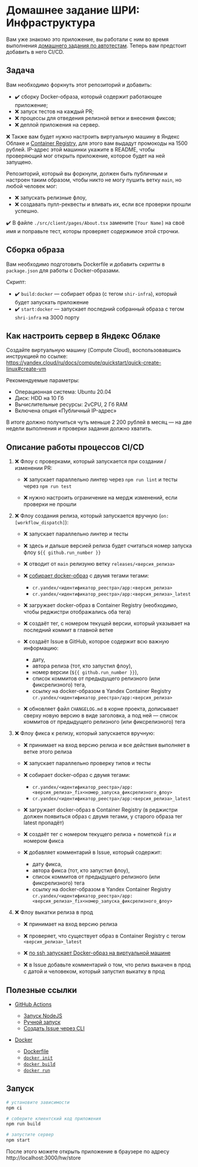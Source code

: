 # Домашнее задание ШРИ: Инфраструктура

Вам уже знакомо это приложение, вы работали с ним во время выполнения [домашнего задания по автотестам](https://github.com/dima117/testing-homework).
Теперь вам предстоит добавить в него CI/CD.

## Задача

Вам необходимо форкнуть этот репозиторий и добавить:
- ✔️ сборку Docker-образа, который содержит работающее приложение;
- ❌ запуск тестов на каждый PR;
- ❌ процессы для отведения релизной ветки и внесения фиксов;
- ❌ деплой приложения на сервер.

❌ Также вам будет нужно настроить виртуальную машину в Яндекс Облаке и [Container Registry](https://yandex.cloud/ru/docs/container-registry/quickstart/#registry-create), для этого вам выдадут промокоды на 1500 рублей.
IP-адрес этой машинки укажите в README, чтобы проверяющий мог открыть приложение, которое будет на ней запущено.

Репозиторий, который вы форкнули, должен быть публичным и настроен таким образом, чтобы никто не могу пушить ветку `main`, но любой человек мог:
- ❌ запускать релизные флоу,
- ❌ создавать пулл-реквесты и вливать их, если все проверки прошли успешно.

✔️ В файле `./src/client/pages/About.tsx` замените `[Your Name]` на своё имя и поправьте тест, которы проверяет содержимое этой строчки.

## Сборка образа

Вам необходимо подготовить Dockerfile и добавить скрипты в `package.json` для работы с Docker-образами.

Скрипт:
- ✔️ `build:docker` — собирает образ (с тегом `shir-infra`), который будет запускать приложение
- ✔️ `start:docker` — запускает последний собранный образа с тегом `shri-infra` на 3000 порту

## Как настроить сервер в Яндекс Облаке

Создайте виртуальную машину (Compute Cloud), воспользовавшись инструкцией по ссылке:\
https://yandex.cloud/ru/docs/compute/quickstart/quick-create-linux#create-vm

Рекомендуемые параметры:
- Операционная система: Ubuntu 20.04
- Диск: HDD на 10 Гб
- Вычислительные ресурсы: 2vCPU, 2 Гб RAM
- Включена опция «Публичный IP-адрес»

В итоге должно получиться чуть меньше 2 200 рублей в месяц — на две недели выполнения и проверки задания должно хватить.

## Описание работы процессов CI/CD

1. ❌ Флоу с проверками, который запускается при создании / изменении PR:

    - ❌ запускает параллельно линтер через `npm run lint` и тесты через  `npm run test`

    - ❌ нужно настроить ограничение на мердж изменений, если проверки не прошли

2. ❌ Флоу создания релиза, который запускается вручную (`on: [workflow_dispatch]`):

    - ❌ запускает параллельно линтер и тесты

    - ❌ здесь и дальше версией релиза будет считаться номер запуска флоу `${{ github.run_number }}`

    - ❌ отводит от `main` релизуню ветку `releases/<версия_релиза>`

    - ❌ [собирает docker-образ](https://yandex.cloud/ru/docs/container-registry/operations/docker-image/docker-image-create) с двумя тегами тегами:
        - `cr.yandex/<идентификатор_реестра>/app:<версия_релиза>`
        - `cr.yandex/<идентификатор_реестра>/app:<версия_релиза>_latest`
    
    - ❌ загружает docker-образ в Container Registry (необходимо, чтобы реджистри отображались оба тега)

    - ❌ создаёт тег, с номером текущей версии, который указывает на последний коммит в главной ветке

    - ❌ создаёт Issue в GitHub, которое содержит всю важную информацию:
        - дату,
        - автора релиза (тот, кто запустил флоу),
        - номер версии (`${{ github.run_number }}`),
        - список коммитов от предыдущего релизного (или фиксрелизного) тега,
        - ссылку на docker-образом в Yandex Container Registry\
          `cr.yandex/<идентификатор_реестра>/app:<версия_релиза>`

    - ❌ обновляет файл `CHANGELOG.md` в корне проекта, дописывает сверху новую версию в виде заголовка, а под ней — список коммитов от предыдущего релизного (или фиксрелизного) тега

3. ❌ Флоу фикса к релизу, который запускается вручную:

    - ❌ принимает на вход версию релиза и все действия выполняет в ветке этого релиза

    - ❌ запускает параллельно проверку типов и тесты

    - ❌ собирает docker-образ с двумя тегами:
        - `cr.yandex/<идентификатор_реестра>/app:<версия_релиза>_fix<номер_запуска_фиксрелизного_флоу>`
        - `cr.yandex/<идентификатор_реестра>/app:<версия_релиза>_latest`
    
    - ❌ загружает docker-образ в Container Registry (в реджистри должен появиться образ с двумя тегами, у старого образа тег latest пропадёт)

    - ❌ создаёт тег с номером текущего релиза + пометкой `fix` и номером фикса

    - ❌ добавляет комментарий в Issue, который содержит:
        - дату фикса,
        - автора фикса (тот, кто запустил флоу),
        - список коммитов от предыдущего релизного (или фиксрелизного) тега
        - ссылку на docker-образом в Yandex Container Registry\
          `cr.yandex/<идентификатор_реестра>/app:<версия_релиза>_fix<номер_запуска_фиксрелизного_флоу>`

4. ❌ Флоу выкатки релиза в прод

    - ❌ принимает на вход версию релиза

    - ❌ проверяет, что существует образ в Container Registry с тегом `<версия_релиза>_latest`

    - ❌ [по ssh запускает Docker-образ на виртуальной машине](https://yandex.cloud/ru/docs/container-registry/tutorials/run-docker-on-vm/console#run)

    - ❌ в Issue добавьте комментарий о том, что релиз выкачен в прод c датой и человеком, который запустил выкатку в прод

## Полезные ссылки

- [GitHub Actions](https://docs.github.com/ru/actions)
    - [Запуск NodeJS](https://docs.github.com/ru/actions/automating-builds-and-tests/building-and-testing-nodejs)
    - [Ручной запуск](https://docs.github.com/ru/actions/using-workflows/manually-running-a-workflow)
    - [Создать Issue через CLI](https://docs.github.com/ru/issues/tracking-your-work-with-issues/creating-an-issue#creating-an-issue-with-github-cli)

- [Docker](https://docs.docker.com/)
    - [Dockerfile](https://docs.docker.com/reference/dockerfile/)
    - [`docker init`](https://docs.docker.com/reference/cli/docker/init/)
    - [`docker build`](https://docs.docker.com/reference/cli/docker/image/build/)
    - [`docker run`](https://docs.docker.com/reference/cli/docker/container/run/)

## Запуск

```sh
# установите зависимости
npm ci

# соберите клиентский код приложения
npm run build

# запустите сервер
npm start
```

После этого можете открыть приложение в браузере по адресу http://localhost:3000/hw/store
